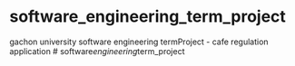 # software_engineering_term_project
gachon university software engineering termProject - cafe regulation application
#   s o f t w a r e _ e n g i n e e r i n g _ t e r m _ p r o j e c t  
 